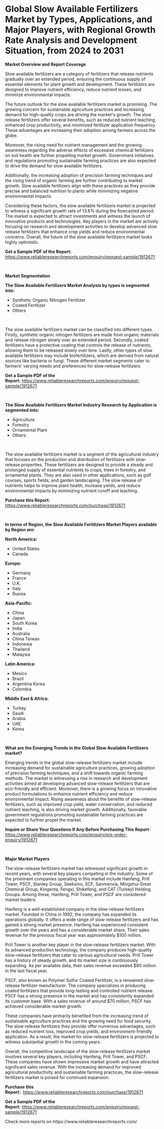 <p><h1>Global Slow Available Fertilizers Market by Types, Applications, and Major Players, with Regional Growth Rate Analysis and Development Situation, from 2024 to 2031</h1></p><p><strong>Market Overview and Report Coverage</strong></p>
<p><p>Slow available fertilizers are a category of fertilizers that release nutrients gradually over an extended period, ensuring the continuous supply of essential elements for plant growth and development. These fertilizers are designed to improve nutrient efficiency, reduce nutrient losses, and minimize environmental impacts.</p><p>The future outlook for the slow available fertilizers market is promising. The growing concern for sustainable agriculture practices and increasing demand for high-quality crops are driving the market's growth. The slow release fertilizers offer several benefits, such as reduced nutrient leaching, enhanced crop productivity, and minimized fertilizer application frequency. These advantages are increasing their adoption among farmers across the globe.</p><p>Moreover, the rising need for nutrient management and the growing awareness regarding the adverse effects of excessive chemical fertilizers on soil health are further propelling market growth. Government initiatives and regulations promoting sustainable farming practices are also expected to drive the demand for slow available fertilizers.</p><p>Additionally, the increasing adoption of precision farming techniques and the rising trend of organic farming are further contributing to market growth. Slow available fertilizers align with these practices as they provide precise and balanced nutrition to plants while minimizing negative environmental impacts.</p><p>Considering these factors, the slow available fertilizers market is projected to witness a significant growth rate of 13.6% during the forecasted period. The market is expected to attract investments and witness the launch of innovative products and technologies. Key players in the market are actively focusing on research and development activities to develop advanced slow release fertilizers that enhance crop yields and reduce environmental concerns. Overall, the future of the slow available fertilizers market looks highly optimistic.</p></p>
<p><strong>Get a Sample PDF of the Report:</strong> <a href="https://www.reliableresearchreports.com/enquiry/request-sample/1912671">https://www.reliableresearchreports.com/enquiry/request-sample/1912671</a></p>
<p>&nbsp;</p>
<p><strong>Market Segmentation</strong></p>
<p><strong>The Slow Available Fertilizers Market Analysis by types is segmented into:</strong></p>
<p><ul><li>Synthetic Organic Nitrogen Fertilizer</li><li>Coated Fertilizer</li><li>Others</li></ul></p>
<p>&nbsp;</p>
<p><p>The slow available fertilizers market can be classified into different types. Firstly, synthetic organic nitrogen fertilizers are made from organic materials and release nitrogen slowly over an extended period. Secondly, coated fertilizers have a protective coating that controls the release of nutrients, allowing them to be released slowly over time. Lastly, other types of slow available fertilizers may include biofertilizers, which are derived from natural sources like bacteria or fungi. These different market segments cater to farmers' varying needs and preferences for slow-release fertilizers.</p></p>
<p><strong>Get a Sample PDF of the Report:</strong>&nbsp;<a href="https://www.reliableresearchreports.com/enquiry/request-sample/1912671">https://www.reliableresearchreports.com/enquiry/request-sample/1912671</a></p>
<p>&nbsp;</p>
<p><strong>The Slow Available Fertilizers Market Industry Research by Application is segmented into:</strong></p>
<p><ul><li>Agriculture</li><li>Forestry</li><li>Ornamental Plant</li><li>Others</li></ul></p>
<p>&nbsp;</p>
<p><p>The slow available fertilizers market is a segment of the agricultural industry that focuses on the production and distribution of fertilizers with slow-release properties. These fertilizers are designed to provide a steady and prolonged supply of essential nutrients to crops, trees in forestry, and ornamental plants. They are also used in other applications, such as golf courses, sports fields, and garden landscaping. The slow release of nutrients helps to improve plant health, increase yields, and reduce environmental impacts by minimizing nutrient runoff and leaching.</p></p>
<p><strong>Purchase this Report:</strong>&nbsp; <a href="https://www.reliableresearchreports.com/purchase/1912671">https://www.reliableresearchreports.com/purchase/1912671</a></p>
<p>&nbsp;</p>
<p><strong>In terms of Region, the Slow Available Fertilizers Market Players available by Region are:</strong></p>
<p>
    <p> <strong> North America: </strong>
        <ul>
            <li>United States</li>
            <li>Canada</li>
        </ul>
        </p> 
    <p> <strong> Europe: </strong>
        <ul>
            <li>Germany</li>
            <li>France</li>
            <li>U.K.</li>
            <li>Italy</li>
            <li>Russia</li>
        </ul>
        </p> 
    <p> <strong> Asia-Pacific: </strong>
        <ul>
            <li>China</li>
            <li>Japan</li>
            <li>South Korea</li>
            <li>India</li>
            <li>Australia</li>
            <li>China Taiwan</li>
            <li>Indonesia</li>
            <li>Thailand</li>
            <li>Malaysia</li>
        </ul>
        </p> 
    <p> <strong> Latin America: </strong>
        <ul>
            <li>Mexico</li>
            <li>Brazil</li>
            <li>Argentina Korea</li>
            <li>Colombia</li>
        </ul>
        </p> 
    <p> <strong> Middle East & Africa: </strong>
        <ul>
            <li>Turkey</li>
            <li>Saudi</li>
            <li>Arabia</li>
            <li>UAE</li>
            <li>Korea</li>
        </ul>
    </p>
    </p>
<p>&nbsp;</p>
<p><strong>What are the Emerging Trends in the Global Slow Available Fertilizers market?</strong></p>
<p><p>Emerging trends in the global slow-release fertilizers market include increasing demand for sustainable agriculture practices, growing adoption of precision farming techniques, and a shift towards organic farming methods. The market is witnessing a rise in research and development activities aimed at developing advanced slow-release fertilizers that are eco-friendly and efficient. Moreover, there is a growing focus on innovative product formulations to enhance nutrient efficiency and reduce environmental impact. Rising awareness about the benefits of slow-release fertilizers, such as improved crop yield, water conservation, and reduced nutrient leaching, is also driving market growth. Additionally, favorable government regulations promoting sustainable farming practices are expected to further propel the market.</p></p>
<p><strong>Inquire or Share Your Questions If Any Before Purchasing This Report</strong>- <a href="https://www.reliableresearchreports.com/enquiry/pre-order-enquiry/1912671">https://www.reliableresearchreports.com/enquiry/pre-order-enquiry/1912671</a></p>
<p>&nbsp;</p>
<p><strong>Major Market Players</strong></p>
<p><p>The slow-release fertilizers market has witnessed significant growth in recent years, with several key players competing in the industry. Some of the prominent companies operating in this market include Hanfeng, Prill Tower, PSCF, Stanley Group, Seeksino, SCF, Sanmenxia, Mingshui Great Chemical Group, Kingenta, Fengxi, Shikefeng, and CAT (Turkey) Holding Groups. Among these, Hanfeng, Prill Tower, and PSCF are considered market leaders.</p><p>Hanfeng is a well-established company in the slow-release fertilizers market. Founded in China in 1992, the company has expanded its operations globally. It offers a wide range of slow-release fertilizers and has gained a strong market presence. Hanfeng has experienced consistent growth over the years and has a considerable market share. Their sales revenue for the previous fiscal year was approximately $100 million.</p><p>Prill Tower is another key player in the slow-release fertilizers market. With its advanced production technology, the company produces high-quality slow-release fertilizers that cater to various agricultural needs. Prill Tower has a history of steady growth, and its market size is continuously expanding. As per available data, their sales revenue exceeded $80 million in the last fiscal year.</p><p>PSCF, also known as Polymer Sulfur Coated Fertilizer, is a renowned slow-release fertilizer manufacturer. The company specializes in producing coated fertilizers that provide long-lasting and controlled nutrient release. PSCF has a strong presence in the market and has consistently expanded its customer base. With a sales revenue of around $70 million, PSCF has achieved considerable market growth.</p><p>These companies have primarily benefited from the increasing trend of sustainable agriculture practices and the growing need for food security. The slow-release fertilizers they provide offer numerous advantages, such as reduced nutrient loss, improved crop yields, and environment-friendly application. As a result, the market for slow-release fertilizers is projected to witness substantial growth in the coming years.</p><p>Overall, the competitive landscape of the slow-release fertilizers market involves several key players, including Hanfeng, Prill Tower, and PSCF. These companies have shown impressive market growth and have attracted significant sales revenue. With the increasing demand for improved agricultural productivity and sustainable farming practices, the slow-release fertilizers market is poised for continued expansion.</p></p>
<p><strong>Purchase this Report:</strong>&nbsp;&nbsp;<a href="https://www.reliableresearchreports.com/purchase/1912671">https://www.reliableresearchreports.com/purchase/1912671</a></p>
<p></p>
<p><strong>Get a Sample PDF of the Report:</strong>&nbsp;<a href="https://www.reliableresearchreports.com/enquiry/request-sample/1912671">https://www.reliableresearchreports.com/enquiry/request-sample/1912671</a></p>
<p>Check more reports on https://www.reliableresearchreports.com/</p>